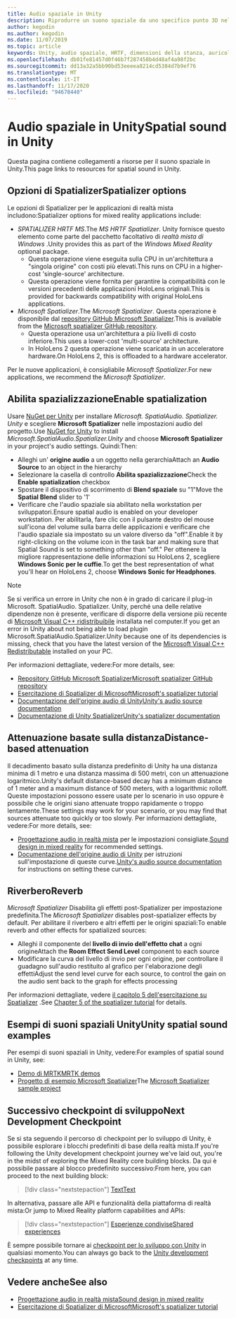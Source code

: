 ```yaml
---
title: Audio spaziale in Unity
description: Riprodurre un suono spaziale da uno specifico punto 3D nella scena Unity.
author: kegodin
ms.author: kegodin
ms.date: 11/07/2019
ms.topic: article
keywords: Unity, audio spaziale, HRTF, dimensioni della stanza, auricolare in realtà mista, auricolare di realtà mista di Windows, auricolare realtà virtuale, MRTK, Toolkit realtà mista, Spatializer, Reverb
ms.openlocfilehash: db01fe81457d0f46b7f287458b4d48af4a98f2bc
ms.sourcegitcommit: dd13a32a5bb90bd53eeeea8214cd5384d7b9ef76
ms.translationtype: MT
ms.contentlocale: it-IT
ms.lasthandoff: 11/17/2020
ms.locfileid: "94678440"
---
```

# <a name="spatial-sound-in-unity"></a><span data-ttu-id="77bcd-104">Audio spaziale in Unity</span><span class="sxs-lookup"><span data-stu-id="77bcd-104">Spatial sound in Unity</span></span>

<span data-ttu-id="77bcd-105">Questa pagina contiene collegamenti a risorse per il suono spaziale in Unity.</span><span class="sxs-lookup"><span data-stu-id="77bcd-105">This page links to resources for spatial sound in Unity.</span></span>

## <a name="spatializer-options"></a><span data-ttu-id="77bcd-106">Opzioni di Spatializer</span><span class="sxs-lookup"><span data-stu-id="77bcd-106">Spatializer options</span></span>
<span data-ttu-id="77bcd-107">Le opzioni di Spatializer per le applicazioni di realtà mista includono:</span><span class="sxs-lookup"><span data-stu-id="77bcd-107">Spatializer options for mixed reality applications include:</span></span>
* <span data-ttu-id="77bcd-108">*SPATIALIZER HRTF MS*.</span><span class="sxs-lookup"><span data-stu-id="77bcd-108">The *MS HRTF Spatializer*.</span></span> <span data-ttu-id="77bcd-109">Unity fornisce questo elemento come parte del pacchetto facoltativo di *realtà mista di Windows* .</span><span class="sxs-lookup"><span data-stu-id="77bcd-109">Unity provides this as part of the *Windows Mixed Reality* optional package.</span></span>
  * <span data-ttu-id="77bcd-110">Questa operazione viene eseguita sulla CPU in un'architettura a "singola origine" con costi più elevati.</span><span class="sxs-lookup"><span data-stu-id="77bcd-110">This runs on CPU in a higher-cost 'single-source' architecture.</span></span>
  * <span data-ttu-id="77bcd-111">Questa operazione viene fornita per garantire la compatibilità con le versioni precedenti delle applicazioni HoloLens originali.</span><span class="sxs-lookup"><span data-stu-id="77bcd-111">This is provided for backwards compatibility with original HoloLens applications.</span></span>
* <span data-ttu-id="77bcd-112">*Microsoft Spatializer*.</span><span class="sxs-lookup"><span data-stu-id="77bcd-112">The *Microsoft Spatializer*.</span></span> <span data-ttu-id="77bcd-113">Questa operazione è disponibile dal [repository GitHub Microsoft Spatializer](https://github.com/microsoft/spatialaudio-unity).</span><span class="sxs-lookup"><span data-stu-id="77bcd-113">This is available from the [Microsoft spatializer GitHub repository](https://github.com/microsoft/spatialaudio-unity).</span></span>
  * <span data-ttu-id="77bcd-114">Questa operazione usa un'architettura a più livelli di costo inferiore.</span><span class="sxs-lookup"><span data-stu-id="77bcd-114">This uses a lower-cost 'multi-source' architecture.</span></span>
  * <span data-ttu-id="77bcd-115">In HoloLens 2 questa operazione viene scaricata in un acceleratore hardware.</span><span class="sxs-lookup"><span data-stu-id="77bcd-115">On HoloLens 2, this is offloaded to a hardware accelerator.</span></span>

<span data-ttu-id="77bcd-116">Per le nuove applicazioni, è consigliabile *Microsoft Spatializer*.</span><span class="sxs-lookup"><span data-stu-id="77bcd-116">For new applications, we recommend the *Microsoft Spatializer*.</span></span>

## <a name="enable-spatialization"></a><span data-ttu-id="77bcd-117">Abilita spazializzazione</span><span class="sxs-lookup"><span data-stu-id="77bcd-117">Enable spatialization</span></span>

<span data-ttu-id="77bcd-118">Usare [NuGet per Unity](https://github.com/GlitchEnzo/NuGetForUnity/releases/latest) per installare _Microsoft. SpatialAudio. Spatializer. Unity_ e scegliere **Microsoft Spatializer** nelle impostazioni audio del progetto.</span><span class="sxs-lookup"><span data-stu-id="77bcd-118">Use [NuGet for Unity](https://github.com/GlitchEnzo/NuGetForUnity/releases/latest) to install _Microsoft.SpatialAudio.Spatializer.Unity_ and choose **Microsoft Spatializer** in your project's audio settings.</span></span> <span data-ttu-id="77bcd-119">Quindi:</span><span class="sxs-lookup"><span data-stu-id="77bcd-119">Then:</span></span>
* <span data-ttu-id="77bcd-120">Alleghi un' **origine audio** a un oggetto nella gerarchia</span><span class="sxs-lookup"><span data-stu-id="77bcd-120">Attach an **Audio Source** to an object in the hierarchy</span></span>
* <span data-ttu-id="77bcd-121">Selezionare la casella di controllo **Abilita spazializzazione**</span><span class="sxs-lookup"><span data-stu-id="77bcd-121">Check the **Enable spatialization** checkbox</span></span>
* <span data-ttu-id="77bcd-122">Spostare il dispositivo di scorrimento di **Blend spaziale** su "1"</span><span class="sxs-lookup"><span data-stu-id="77bcd-122">Move the **Spatial Blend** slider to '1'</span></span>
* <span data-ttu-id="77bcd-123">Verificare che l'audio spaziale sia abilitato nella workstation per sviluppatori.</span><span class="sxs-lookup"><span data-stu-id="77bcd-123">Ensure spatial audio is enabled on your developer workstation.</span></span> <span data-ttu-id="77bcd-124">Per abilitarla, fare clic con il pulsante destro del mouse sull'icona del volume sulla barra delle applicazioni e verificare che l'audio spaziale sia impostato su un valore diverso da "off".</span><span class="sxs-lookup"><span data-stu-id="77bcd-124">Enable it by right-clicking on the volume icon in the task bar and making sure that Spatial Sound is set to something other than "off."</span></span> <span data-ttu-id="77bcd-125">Per ottenere la migliore rappresentazione delle informazioni su HoloLens 2, scegliere **Windows Sonic per le cuffie**.</span><span class="sxs-lookup"><span data-stu-id="77bcd-125">To get the best representation of what you'll hear on HoloLens 2, choose **Windows Sonic for Headphones**.</span></span>

>[!NOTE]
><span data-ttu-id="77bcd-126">Se si verifica un errore in Unity che non è in grado di caricare il plug-in Microsoft. SpatialAudio. Spatializer. Unity, perché una delle relative dipendenze non è presente, verificare di disporre della versione più recente di [Microsoft Visual C++ ridistribuibile](https://support.microsoft.com/en-us/help/2977003/the-latest-supported-visual-c-downloads) installata nel computer.</span><span class="sxs-lookup"><span data-stu-id="77bcd-126">If you get an error in Unity about not being able to load plugin Microsoft.SpatialAudio.Spatializer.Unity because one of its dependencies is missing, check that you have the latest version of the [Microsoft Visual C++ Redistributable](https://support.microsoft.com/en-us/help/2977003/the-latest-supported-visual-c-downloads) installed on your PC.</span></span>

<span data-ttu-id="77bcd-127">Per informazioni dettagliate, vedere:</span><span class="sxs-lookup"><span data-stu-id="77bcd-127">For more details, see:</span></span>
* [<span data-ttu-id="77bcd-128">Repository GitHub Microsoft Spatializer</span><span class="sxs-lookup"><span data-stu-id="77bcd-128">Microsoft spatializer GitHub repository</span></span>](https://github.com/microsoft/spatialaudio-unity)
* [<span data-ttu-id="77bcd-129">Esercitazione di Spatializer di Microsoft</span><span class="sxs-lookup"><span data-stu-id="77bcd-129">Microsoft's spatializer tutorial</span></span>](tutorials/unity-spatial-audio-ch1.md)
* [<span data-ttu-id="77bcd-130">Documentazione dell'origine audio di Unity</span><span class="sxs-lookup"><span data-stu-id="77bcd-130">Unity's audio source documentation</span></span>](https://docs.unity3d.com/2019.3/Documentation/Manual/class-AudioSource.html)
* [<span data-ttu-id="77bcd-131">Documentazione di Unity Spatializer</span><span class="sxs-lookup"><span data-stu-id="77bcd-131">Unity's spatializer documentation</span></span>](https://docs.unity3d.com/Manual/VRAudioSpatializer.html)

## <a name="distance-based-attenuation"></a><span data-ttu-id="77bcd-132">Attenuazione basate sulla distanza</span><span class="sxs-lookup"><span data-stu-id="77bcd-132">Distance-based attenuation</span></span>
<span data-ttu-id="77bcd-133">Il decadimento basato sulla distanza predefinito di Unity ha una distanza minima di 1 metro e una distanza massima di 500 metri, con un attenuazione logaritmico.</span><span class="sxs-lookup"><span data-stu-id="77bcd-133">Unity's default distance-based decay has a minimum distance of 1 meter and a maximum distance of 500 meters, with a logarithmic rolloff.</span></span> <span data-ttu-id="77bcd-134">Queste impostazioni possono essere usate per lo scenario in uso oppure è possibile che le origini siano attenuate troppo rapidamente o troppo lentamente.</span><span class="sxs-lookup"><span data-stu-id="77bcd-134">These settings may work for your scenario, or you may find that sources attenuate too quickly or too slowly.</span></span> <span data-ttu-id="77bcd-135">Per informazioni dettagliate, vedere:</span><span class="sxs-lookup"><span data-stu-id="77bcd-135">For more details, see:</span></span>
* <span data-ttu-id="77bcd-136">[Progettazione audio in realtà mista](../../design/spatial-sound-design.md) per le impostazioni consigliate.</span><span class="sxs-lookup"><span data-stu-id="77bcd-136">[Sound design in mixed reality](../../design/spatial-sound-design.md) for recommended settings.</span></span>
* <span data-ttu-id="77bcd-137">[Documentazione dell'origine audio di Unity](https://docs.unity3d.com/2019.3/Documentation/Manual/class-AudioSource.html) per istruzioni sull'impostazione di queste curve.</span><span class="sxs-lookup"><span data-stu-id="77bcd-137">[Unity's audio source documentation](https://docs.unity3d.com/2019.3/Documentation/Manual/class-AudioSource.html) for instructions on setting these curves.</span></span>

## <a name="reverb"></a><span data-ttu-id="77bcd-138">Riverbero</span><span class="sxs-lookup"><span data-stu-id="77bcd-138">Reverb</span></span>
<span data-ttu-id="77bcd-139">_Microsoft Spatializer_ Disabilita gli effetti post-Spatializer per impostazione predefinita.</span><span class="sxs-lookup"><span data-stu-id="77bcd-139">The _Microsoft Spatializer_ disables post-spatializer effects by default.</span></span> <span data-ttu-id="77bcd-140">Per abilitare il riverbero e altri effetti per le origini spaziali:</span><span class="sxs-lookup"><span data-stu-id="77bcd-140">To enable reverb and other effects for spatialized sources:</span></span>
* <span data-ttu-id="77bcd-141">Alleghi il componente del **livello di invio dell'effetto chat** a ogni origine</span><span class="sxs-lookup"><span data-stu-id="77bcd-141">Attach the **Room Effect Send Level** component to each source</span></span>
* <span data-ttu-id="77bcd-142">Modificare la curva del livello di invio per ogni origine, per controllare il guadagno sull'audio restituito al grafico per l'elaborazione degli effetti</span><span class="sxs-lookup"><span data-stu-id="77bcd-142">Adjust the send level curve for each source, to control the gain on the audio sent back to the graph for effects processing</span></span>

<span data-ttu-id="77bcd-143">Per informazioni dettagliate, vedere [il capitolo 5 dell'esercitazione su Spatializer](tutorials/unity-spatial-audio-ch5.md) .</span><span class="sxs-lookup"><span data-stu-id="77bcd-143">See [Chapter 5 of the spatializer tutorial](tutorials/unity-spatial-audio-ch5.md) for details.</span></span>

## <a name="unity-spatial-sound-examples"></a><span data-ttu-id="77bcd-144">Esempi di suoni spaziali Unity</span><span class="sxs-lookup"><span data-stu-id="77bcd-144">Unity spatial sound examples</span></span>
<span data-ttu-id="77bcd-145">Per esempi di suoni spaziali in Unity, vedere:</span><span class="sxs-lookup"><span data-stu-id="77bcd-145">For examples of spatial sound in Unity, see:</span></span>
* [<span data-ttu-id="77bcd-146">Demo di MRTK</span><span class="sxs-lookup"><span data-stu-id="77bcd-146">MRTK demos</span></span>](https://github.com/microsoft/MixedRealityToolkit-Unity/tree/mrtk_release/Assets/MixedRealityToolkit.Examples/Demos/Audio)
* <span data-ttu-id="77bcd-147">[Progetto di esempio Microsoft Spatializer](https://github.com/microsoft/spatialaudio-unity/tree/master/Samples/MicrosoftSpatializerSample)</span><span class="sxs-lookup"><span data-stu-id="77bcd-147">The [Microsoft Spatializer sample project](https://github.com/microsoft/spatialaudio-unity/tree/master/Samples/MicrosoftSpatializerSample)</span></span>

## <a name="next-development-checkpoint"></a><span data-ttu-id="77bcd-148">Successivo checkpoint di sviluppo</span><span class="sxs-lookup"><span data-stu-id="77bcd-148">Next Development Checkpoint</span></span>

<span data-ttu-id="77bcd-149">Se si sta seguendo il percorso di checkpoint per lo sviluppo di Unity, è possibile esplorare i blocchi predefiniti di base della realtà mista.</span><span class="sxs-lookup"><span data-stu-id="77bcd-149">If you're following the Unity development checkpoint journey we've laid out, you're in the midst of exploring the Mixed Reality core building blocks.</span></span> <span data-ttu-id="77bcd-150">Da qui è possibile passare al blocco predefinito successivo:</span><span class="sxs-lookup"><span data-stu-id="77bcd-150">From here, you can proceed to the next building block:</span></span>

> [!div class="nextstepaction"]
> [<span data-ttu-id="77bcd-151">Text</span><span class="sxs-lookup"><span data-stu-id="77bcd-151">Text</span></span>](text-in-unity.md)

<span data-ttu-id="77bcd-152">In alternativa, passare alle API e funzionalità della piattaforma di realtà mista:</span><span class="sxs-lookup"><span data-stu-id="77bcd-152">Or jump to Mixed Reality platform capabilities and APIs:</span></span>

> [!div class="nextstepaction"]
> [<span data-ttu-id="77bcd-153">Esperienze condivise</span><span class="sxs-lookup"><span data-stu-id="77bcd-153">Shared experiences</span></span>](shared-experiences-in-unity.md)

<span data-ttu-id="77bcd-154">È sempre possibile tornare ai [checkpoint per lo sviluppo con Unity](unity-development-overview.md#2-core-building-blocks) in qualsiasi momento.</span><span class="sxs-lookup"><span data-stu-id="77bcd-154">You can always go back to the [Unity development checkpoints](unity-development-overview.md#2-core-building-blocks) at any time.</span></span>

## <a name="see-also"></a><span data-ttu-id="77bcd-155">Vedere anche</span><span class="sxs-lookup"><span data-stu-id="77bcd-155">See also</span></span>
* [<span data-ttu-id="77bcd-156">Progettazione audio in realtà mista</span><span class="sxs-lookup"><span data-stu-id="77bcd-156">Sound design in mixed reality</span></span>](../../design/spatial-sound-design.md)
* [<span data-ttu-id="77bcd-157">Esercitazione di Spatializer di Microsoft</span><span class="sxs-lookup"><span data-stu-id="77bcd-157">Microsoft's spatializer tutorial</span></span>](tutorials/unity-spatial-audio-ch1.md)
